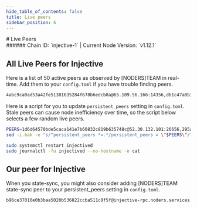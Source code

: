 ```yaml
---
hide_table_of_contents: false
title: Live peers
sidebar_position: 6
---
```


<div class="h1-with-icon icon-injective">
# Live Peers
</div>
###### Chain ID: `injective-1` | Current Node Version: `v1.12.1`

## All Live Peers for Injective
Here is a list of 50 active peers as observed by [NODERS]TEAM in real-time. Add them to your `config.toml` if you have trouble finding peers.

```bash
4abc9ca0ad53a42fe51381635284f678b6edcb8a@65.109.56.166:14356,db1c47a8b178410702dc03ca202f04246e21230b@65.109.36.70:26656,295a9e174c111104d71239f31dbfe33b2243858c@35.205.210.80:26656,68ed36be2c22c504d47b531421bc7be933eb0189@141.94.193.168:26656,ea4a1ad2676aaf1d137c934843cf4fbaf031d10a@149.50.102.46:14356,c0bd68f9656d2b7782ffc32769bc8f50dfae366b@169.155.171.72:26656,b336891013798de581b4c7ef58ce81360de82885@51.91.152.102:26188,1fbc3a1d629fac3ff5ae2d6885a9348089edfb2a@144.76.107.54:26656,123432a247a6cabd80f8985eaf6132f17597b2df@162.19.81.117:26656,e726816f42831689eab9378d5d577f1d06d25716@164.152.163.204:26656,26402f4d2ef8e31607d844655bf798d94f66f2d5@134.65.193.250:26656,a97d728b7add765924b268358ccc210dbd4b2036@65.109.69.143:3020,877ce85fb9b203e2f7da5f0e268659dbe76eafe1@162.19.222.253:26656,ea64228e03dabd5d8aa7249edf80d04ebd66c3ba@65.109.82.87:14356,f10ff0cd7f1973fb2d5bbcdd6c46db89c53b7e92@51.210.32.145:26666,b8f03289ab1d26550bf006a62be9804db04b6736@65.108.234.158:26556,3e68e53af4d483f337553c88f61152340d33347d@136.243.33.175:26656,0fe009ae56fafb7fefcfd1b031ffe3ccbf7f4460@57.128.74.138:26656,25b7500bc16b813b10cd59985e29e1342d6b1625@134.65.195.221:26656,ee10c211a66028fffa005429be14a7175a4df877@65.21.8.230:14356,1d6d64570bde5caca141e7b60832c819b635748c@52.30.132.101:26656,54aee90c012033a238f5ec07053d2dcbbfe711fe@162.19.60.149:26656,529804da16ed49ac029f23bffecb68cd993453a5@15.235.115.152:12200,b335c4cd6c527c065503607c48abf5a2f62d2b51@15.235.114.80:11751,5aec1586f95aaaadf5db1f9f3d61ef6a5cd459a1@213.190.31.95:14356,f628f13897c154bafe7aa56fd500881284cbf35b@47.75.104.62:26656,b9af1d731665610772bb121c069fcece931aa00c@5.10.24.69:26656,be2327ea1f25514cfb6b0d3f555444255433ed65@213.170.135.2:14356,ab0762cd6113f90b620ecb4aaa7cebbe3114f44f@141.164.38.26:12200,a9a226fa8061a5d13770f940f673a13d43bfb697@95.217.224.55:14356,61e72d49c032a817b3affdae2207f9ec8a5153bc@141.95.35.196:26656,5610c8c0cdb0cb46498881efa730ec0e2b6b8946@135.125.67.220:26656,4beddd000df311af6e0a7295403aa67234239ad0@162.19.171.65:27656,f369756ba5b8c078fe0ccafa90e4e75efd1f09b9@34.159.221.96:26656,6df921a5cc5d1f11b8f9c22dda4b4f5c60f423ed@65.109.113.219:14356,c98bb1b889ddb58b46e4ad3726c1382d37cd5609@65.109.51.80:11751,a7bf47bf83b12c6744d1f8a1b944947b12330404@65.108.230.84:26656,73ccd6e931a5e06bf41a849d1f3aa62c698cca73@65.108.40.61:29656,22456a39fe89322c2a24a65262c5c133c5a9cc05@15.235.53.222:26656,b7996c363ecea18ce906ff6e5a3ed587c4ddf5c6@162.19.107.130:26656,430eae8e6e8f96d7fa598d0e697baa3a58748e0f@136.243.40.19:26656,14ddaa15a49ea4a7c5e7d660bbd807ba5ec7fd75@65.21.65.121:26656,7d7dfa9c62247dc9ef2eaedebbdec00178bcbcb1@146.59.71.29:30242,5736c89e5be19886dfcb2df49bc8baa59fe83c81@198.244.202.114:26656,2099683a3e01086707dcc556f593ff5810b66d30@135.181.11.244:26656,0322bc72c9f36a9fe897e9ee7a25f8a4fc61fe46@51.222.11.200:26656,477d90d512ca28ec1621591aeea4200031760efd@83.125.137.157:26656,23a6ed116533fc5a39e817b76a4d1c821e5d7ff9@193.84.3.32:14356,a6c66d5db62d6359179c30c7dc3836fa8d60d348@148.113.162.70:12200,0948a84b7b0f281991c71902da1e4dc0fb31f663@195.14.6.138:26656
```

Here is a script for you to update `persistent_peers` setting in `config.toml`. Stale peers can cause node inefficiency over time, so the script below selects a few random live peers.

```bash
PEERS=1d6d64570bde5caca141e7b60832c819b635748c@52.30.132.101:26656,295a9e174c111104d71239f31dbfe33b2243858c@35.205.210.80:26656,be2327ea1f25514cfb6b0d3f555444255433ed65@213.170.135.2:14356,b7996c363ecea18ce906ff6e5a3ed587c4ddf5c6@162.19.107.130:26656,f628f13897c154bafe7aa56fd500881284cbf35b@47.75.104.62:26656
sed -i.bak -e "s/^persistent_peers *=.*/persistent_peers = \"$PEERS\"/" ~/.injectived/config/config.toml

sudo systemctl restart injectived
sudo journalctl -fu injectived --no-hostname -o cat
```

## Our peer for Injective
When you state-sync, you might also consider adding [NODERS]TEAM state-sync peer to your persistent_peers setting in `config.toml`.

```bash
b96ce37010e0b3baa5020b536822ccba511c8f5f@injective-rpc.noders.services:33656
```
